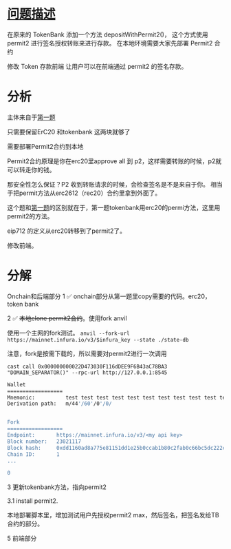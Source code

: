 # [问题描述](https://decert.me/challenge/1fa3ecbc-a3cd-43ae-908e-661aac97bdc0)

在原来的 TokenBank 添加一个方法 depositWithPermit2()， 这个方式使用 permit2 进行签名授权转账来进行存款。
在本地环境需要大家先部署 Permit2 合约

修改 Token 存款前端 让用户可以在前端通过 permit2 的签名存款。

# 分析

主体来自于[第一题](https://github.com/zhaidewei/upchain_2025_s3/tree/main/dapp_quiz/fc66ef6c)

只需要保留ErC20 和tokenbank 这两块就够了

需要部署Permit2合约到本地

Permit2合约原理是你在erc20里approve all 到 p2，这样需要转账的时候，p2就可以转走你的钱。

那安全性怎么保证？P2 收到转账请求的时候，会检查签名是不是来自于你。
相当于把permit方法从erc2612（rec20）合约里拿到外面了。

这个题和[第一题](https://github.com/zhaidewei/upchain_2025_s3/tree/main/dapp_quiz/fc66ef6c)的区别就在于，第一题tokenbank用erc20的permi方法，这里用permit2的方法。

eip712 的定义从erc20转移到了permit2了。

修改前端。

# 分解

Onchain和后端部分
1 ✅ onchain部分从第一题里copy需要的代码。erc20，token bank

2 ✅ ~~本地clone permit2合约~~。使用fork anvil

使用一个主网的fork测试。
`anvil --fork-url https://mainnet.infura.io/v3/$infura_key --state ./state-db`

注意，fork是按需下载的，所以需要对permit2进行一次调用

`cast call 0x000000000022D473030F116dDEE9F6B43aC78BA3 "DOMAIN_SEPARATOR()" --rpc-url http://127.0.0.1:8545`

```sh
Wallet
==================
Mnemonic:          test test test test test test test test test test test junk
Derivation path:   m/44'/60'/0'/0/


Fork
==================
Endpoint:       https://mainnet.infura.io/v3/<my api key>
Block number:   23021117
Block hash:     0xdd1160ad8a775e81151dd1e25b0ccab1b80c2fab0c66bc5dc222c8fe6ad1e29a
Chain ID:       1
...

0
```

3 更新tokenbank方法，指向permit2

3.1 install permit2.

本地部署脚本里，增加测试用户先授权permit2 max，然后签名，把签名发给TB合约的部分。


5 前端部分
